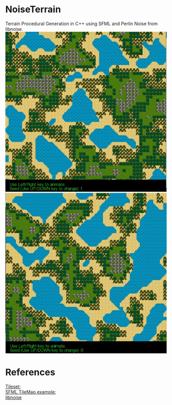 # NoiseTerrain
Terrain Procedural Generation in C++ using SFML and Perlin Noise from libnoise.  
<img src="/noise0.JPG">
<img src="/noise1.JPG">
# References
[Tileset](https://opengameart.org/content/worldmapoverworld-tileset);  
[SFML TileMap example](https://www.sfml-dev.org/tutorials/2.4/graphics-vertex-array.php);  
[libnoise](http://libnoise.sourceforge.net/)